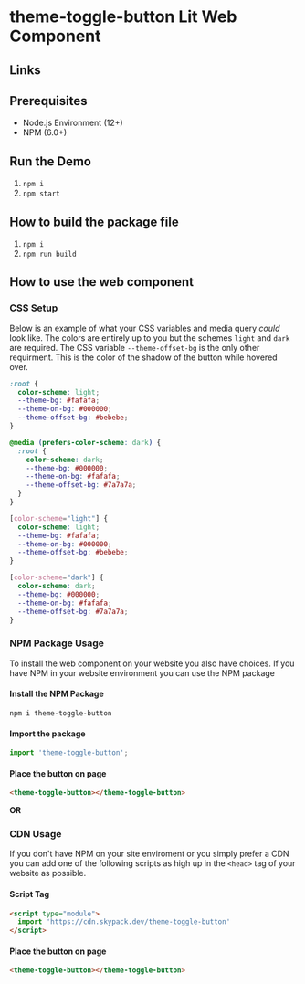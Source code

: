 # theme-toggle-button Lit Web Component

## Links


## Prerequisites

- Node.js Environment (12+)
- NPM (6.0+)

## Run the Demo

1. `npm i`
2. `npm start`

## How to build the package file

1. `npm i`
2. `npm run build`

## How to use the web component 

### CSS Setup

Below is an example of what your CSS variables and media query *could* look like. The colors are entirely up to you but the schemes `light` and `dark` are required. The CSS variable `--theme-offset-bg` is the only other requirment. This is the color of the shadow of the button while hovered over.

```css
:root {
  color-scheme: light;
  --theme-bg: #fafafa;
  --theme-on-bg: #000000;
  --theme-offset-bg: #bebebe;
}

@media (prefers-color-scheme: dark) {
  :root {
    color-scheme: dark;
    --theme-bg: #000000;
    --theme-on-bg: #fafafa;
    --theme-offset-bg: #7a7a7a;
  }
}

[color-scheme="light"] {
  color-scheme: light;
  --theme-bg: #fafafa;
  --theme-on-bg: #000000;
  --theme-offset-bg: #bebebe;
}

[color-scheme="dark"] {
  color-scheme: dark;
  --theme-bg: #000000;
  --theme-on-bg: #fafafa;
  --theme-offset-bg: #7a7a7a;
}
```

### NPM Package Usage

To install the web component on your website you also have choices. If you have NPM in your website environment you can use the NPM package

#### Install the NPM Package

`npm i theme-toggle-button`

#### Import the package

```js
import 'theme-toggle-button';
```

#### Place the button on page

```html
<theme-toggle-button></theme-toggle-button>
```

**OR**

### CDN Usage

If you don't have NPM on your site enviroment or you simply prefer a CDN you can add one of the following scripts as high up in the `<head>` tag of your website as possible.

#### Script Tag

```html
<script type="module">
  import 'https://cdn.skypack.dev/theme-toggle-button'
</script>
```

#### Place the button on page

```html
<theme-toggle-button></theme-toggle-button>
```

